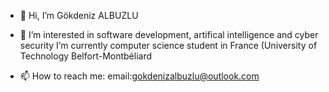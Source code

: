- 👋 Hi, I’m Gökdeniz ALBUZLU

- 👀 I’m interested in software development, artifical intelligence and cyber security
  I’m currently computer science student in France (University of Technology Belfort-Montbéliard

- 📫 How to reach me:
    email:gokdenizalbuzlu@outlook.com

<!---
youla5/youla5 is a ✨ special ✨ repository because its `README.md` (this file) appears on your GitHub profile.
You can click the Preview link to take a look at your changes.
--->
